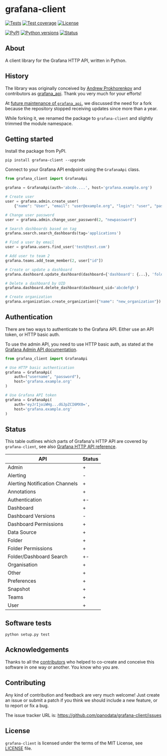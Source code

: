 # grafana-client

[![Tests](https://github.com/panodata/grafana-client/workflows/Test/badge.svg)](https://github.com/panodata/grafana-client/actions?query=workflow%3ATest)
[![Test coverage](https://img.shields.io/codecov/c/gh/panodata/grafana-client.svg?style=flat-square)](https://codecov.io/gh/panodata/grafana-client/)
[![License](https://img.shields.io/github/license/panodata/grafana-client.svg?style=flat-square)](https://github.com/panodata/grafana-client/blob/main/LICENSE) 

[![PyPI](https://img.shields.io/pypi/v/grafana-client.svg?style=flat-square)](https://pypi.org/project/grafana-client/)
[![Python versions](https://img.shields.io/pypi/pyversions/grafana-client.svg?style=flat-square)](https://pypi.org/project/grafana-client/)
[![Status](https://img.shields.io/pypi/status/grafana-client.svg?style=flat-square)](https://pypi.org/project/grafana-client/)
<!-- [![Conda](https://img.shields.io/conda/v/panodata/grafana-client.svg?style=flat-square)](https://anaconda.org/panodata/grafana-client) -->

## About

A client library for the Grafana HTTP API, written in Python.

## History

The library was originally conceived by [Andrew Prokhorenkov] and contributors
as [grafana_api]. Thank you very much for your efforts!

At [future maintenance of `grafana_api`], we discussed the need for a fork
because the repository stopped receiving updates since more than a year.

While forking it, we renamed the package to `grafana-client` and slightly
trimmed the module namespace.



## Getting started

Install the package from PyPI.

```
pip install grafana-client --upgrade
```

Connect to your Grafana API endpoint using the `GrafanaApi` class.

```python
from grafana_client import GrafanaApi

grafana = GrafanaApi(auth='abcde....', host='grafana.example.org')

# Create user
user = grafana.admin.create_user(
    {"name": "User", "email": "user@example.org", "login": "user", "password": "userpassword", "OrgId": 1})

# Change user password
user = grafana.admin.change_user_password(2, "newpassword")

# Search dashboards based on tag
grafana.search.search_dashboards(tag='applications')

# Find a user by email
user = grafana.users.find_user('test@test.com')

# Add user to team 2
grafana.teams.add_team_member(2, user["id"])

# Create or update a dashboard
grafana.dashboard.update_dashboard(dashboard={'dashboard': {...}, 'folderId': 0, 'overwrite': True})

# Delete a dashboard by UID
grafana.dashboard.delete_dashboard(dashboard_uid='abcdefgh')

# Create organization
grafana.organization.create_organization({"name": "new_organization"})
```


## Authentication

There are two ways to authenticate to the Grafana API. Either use an API token,
or HTTP basic auth.

To use the admin API, you need to use HTTP basic auth, as stated at the
[Grafana Admin API documentation].

```python
from grafana_client import GrafanaApi

# Use HTTP basic authentication
grafana = GrafanaApi(
    auth=("username", "password"),
    host='grafana.example.org'
)

# Use Grafana API token
grafana = GrafanaApi(
    auth='eyJrIjoiWHg...dGJpZCI6MX0=',
    host='grafana.example.org'
)
```


## Status

This table outlines which parts of Grafana's HTTP API are covered by
`grafana-client`, see also [Grafana HTTP API reference].


| API | Status |
|---|---|
| Admin | + |
| Alerting | - |
| Alerting Notification Channels | + |
| Annotations | + |
| Authentication | +- |
| Dashboard | + |
| Dashboard Versions | - |
| Dashboard Permissions | + |
| Data Source | + |
| Folder | + |
| Folder Permissions | + |
| Folder/Dashboard Search | +- |
| Organisation | + |
| Other | + |
| Preferences | + |
| Snapshot | + |
| Teams | + |
| User | + |


## Software tests

```shell
python setup.py test
```


## Acknowledgements

Thanks to all the [contributors] who helped to co-create and conceive this
software in one way or another. You know who you are.


## Contributing

Any kind of contribution and feedback are very much welcome! Just create an
issue or submit a patch if you think we should include a new feature, or to 
report or fix a bug.

The issue tracker URL is: https://github.com/panodata/grafana-client/issues


## License

`grafana-client` is licensed under the terms of the MIT License, see [LICENSE] file.


[Andrew Prokhorenkov]: https://github.com/m0nhawk/grafana_api
[contributors]: https://github.com/panodata/grafana-client/graphs/contributors
[future maintenance of `grafana_api`]: https://github.com/m0nhawk/grafana_api/issues/88
[grafana_api]: https://github.com/m0nhawk/grafana_api
[Grafana Admin API documentation]: https://grafana.com/docs/grafana/latest/http_api/admin/
[Grafana HTTP API reference]: https://grafana.com/docs/grafana/latest/http_api/
[LICENSE]: https://github.com/panodata/grafana-client/blob/main/LICENSE
